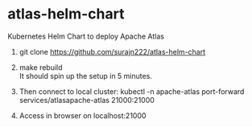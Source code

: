 # atlas-helm-chart
Kubernetes Helm Chart to deploy Apache Atlas

1. git clone https://github.com/surajn222/atlas-helm-chart

2. make rebuild</br>
It should spin up the setup in 5 minutes.

3. Then connect to local cluster:
kubectl -n apache-atlas port-forward services/atlasapache-atlas 21000:21000

4. Access in browser on localhost:21000
